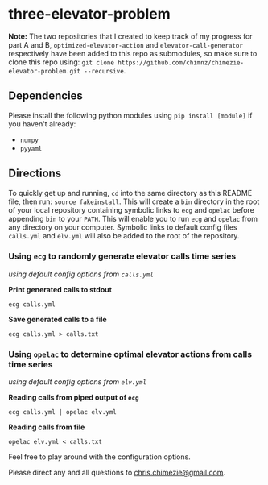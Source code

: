 # three-elevator-problem

**Note:** The two repositories that I created to keep track of my progress for
part A and B, `optimized-elevator-action` and `elevator-call-generator`
respectively have been added to this repo as submodules, so make sure
to clone this repo using:
`git clone https://github.com/chimnz/chimezie-elevator-problem.git --recursive`.

## Dependencies
Please install the following python modules using `pip install [module]` if you haven't already:
* `numpy`
* `pyyaml`

## Directions
To quickly get up and running, `cd` into the same directory as this README file,
then run: `source fakeinstall`. This will create a `bin` directory
in the root of your local repository containing symbolic links to
`ecg` and `opelac` before appending
`bin` to your `PATH`.
This will enable you to run `ecg` and `opelac` from any directory on your computer.
Symbolic links to default config files `calls.yml` and `elv.yml` will
also be added to the root of the repository.

### Using `ecg` to randomly generate elevator calls time series
*using default config options from `calls.yml`*

**Print generated calls to stdout**

`ecg calls.yml`

**Save generated calls to a file**

`ecg calls.yml > calls.txt`

### Using `opelac` to determine optimal elevator actions from calls time series
*using default config options from `elv.yml`*

**Reading calls from piped output of `ecg`**

`ecg calls.yml | opelac elv.yml`

**Reading calls from file**

`opelac elv.yml < calls.txt`

Feel free to play around with the configuration options.

Please direct any and all questions to <chris.chimezie@gmail.com>.
